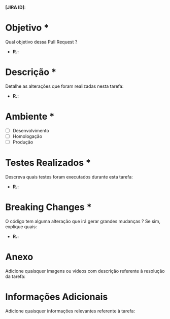 **[JIRA ID]**: 

# Objetivo *
Qual objetivo dessa Pull Request ? 

- **R.:**

# Descrição *
Detalhe as alterações que foram realizadas nesta tarefa:

- **R.:**

# Ambiente *

- [ ] Desenvolvimento
- [ ] Homologação
- [ ] Produção

# Testes Realizados *
Descreva quais testes foram executados durante esta tarefa:

- **R.:**

# Breaking Changes *
O código tem alguma alteração que irá gerar grandes mudanças ? Se sim, explique quais:

- **R.:**

# Anexo
Adicione quaisquer imagens ou vídeos com descrição referente à resolução da tarefa:

# Informações Adicionais
Adicione quaisquer informações relevantes referente à tarefa:
